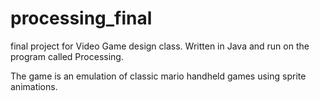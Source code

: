 # processing_final
final project for Video Game design class. Written in Java and run on the program called Processing.

The game is an emulation of classic mario handheld games using sprite animations.
